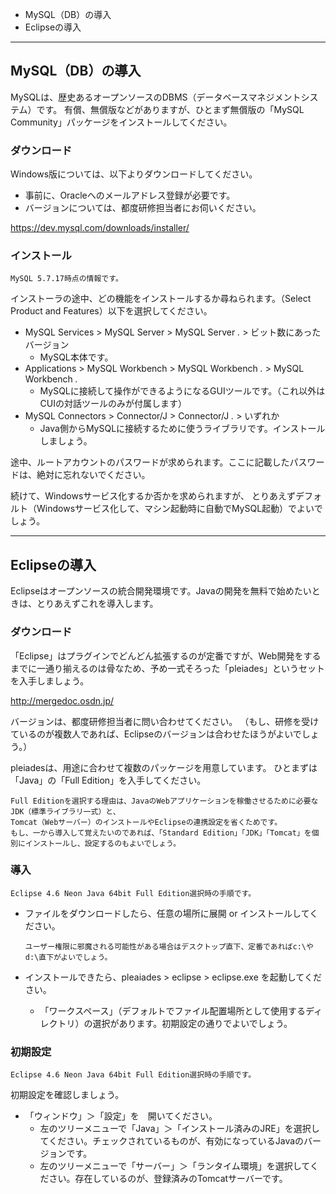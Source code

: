 
* MySQL（DB）の導入
* Eclipseの導入

--------------------------------------------------------------

## MySQL（DB）の導入

MySQLは、歴史あるオープンソースのDBMS（データベースマネジメントシステム）です。
有償、無償版などがありますが、ひとまず無償版の「MySQL Community」パッケージをインストールしてください。

### ダウンロード

Windows版については、以下よりダウンロードしてください。
* 事前に、Oracleへのメールアドレス登録が必要です。
* バージョンについては、都度研修担当者にお伺いください。

https://dev.mysql.com/downloads/installer/

### インストール

```
MySQL 5.7.17時点の情報です。
```

インストーラの途中、どの機能をインストールするか尋ねられます。（Select Product and Features）以下を選択してください。

* MySQL Services > MySQL Server > MySQL Server *.* > ビット数にあったバージョン
  * MySQL本体です。
* Applications > MySQL Workbench > MySQL Workbench *.* > MySQL Workbench *.*
  * MySQLに接続して操作ができるようになるGUIツールです。（これ以外はCUIの対話ツールのみが付属します）
* MySQL Connectors > Connector/J > Connector/J *.* > いずれか
  * Java側からMySQLに接続するために使うライブラリです。インストールしましょう。

途中、ルートアカウントのパスワードが求められます。ここに記載したパスワードは、絶対に忘れないでください。

続けて、Windowsサービス化するか否かを求められますが、
とりあえずデフォルト（Windowsサービス化して、マシン起動時に自動でMySQL起動）でよいでしょう。

--------------------------------------------------------------------------------------------------------------

## Eclipseの導入

Eclipseはオープンソースの統合開発環境です。Javaの開発を無料で始めたいときは、とりあえずこれを導入します。

### ダウンロード

「Eclipse」はプラグインでどんどん拡張するのが定番ですが、Web開発をするまでに一通り揃えるのは骨なため、予め一式そろった「pleiades」というセットを入手しましょう。

http://mergedoc.osdn.jp/

バージョンは、都度研修担当者に問い合わせてください。
（もし、研修を受けているのが複数人であれば、Eclipseのバージョンは合わせたほうがよいでしょう。）

pleiadesは、用途に合わせて複数のパッケージを用意しています。
ひとまずは「Java」の「Full Edition」を入手してください。

```
Full Editionを選択する理由は、JavaのWebアプリケーションを稼働させるために必要なJDK（標準ライブラリ一式）と、
Tomcat（Webサーバー）のインストールやEclipseの連携設定を省くためです。
もし、一から導入して覚えたいのであれば、「Standard Edition」「JDK」「Tomcat」を個別にインストールし、設定するのもよいでしょう。
```

### 導入

```
Eclipse 4.6 Neon Java 64bit Full Edition選択時の手順です。
```

* ファイルをダウンロードしたら、任意の場所に展開 or インストールしてください。
  
  ```
  ユーザー権限に邪魔される可能性がある場合はデスクトップ直下、定番であればc:\やd:\直下がよいでしょう。
  ```

* インストールできたら、pleaiades > eclipse > eclipse.exe を起動してください。
  * 「ワークスペース」（デフォルトでファイル配置場所として使用するディレクトリ）の選択があります。初期設定の通りでよいでしょう。

### 初期設定

```
Eclipse 4.6 Neon Java 64bit Full Edition選択時の手順です。
```

初期設定を確認しましょう。

* 「ウィンドウ」＞「設定」を　開いてください。
  * 左のツリーメニューで「Java」＞「インストール済みのJRE」を選択してください。チェックされているものが、有効になっているJavaのバージョンです。
  * 左のツリーメニューで「サーバー」＞「ランタイム環境」を選択してください。存在しているのが、登録済みのTomcatサーバーです。
